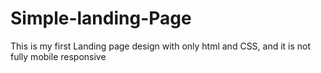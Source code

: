 # Simple-landing-Page
This is my first Landing page design with only html and CSS, and it is not fully mobile responsive
